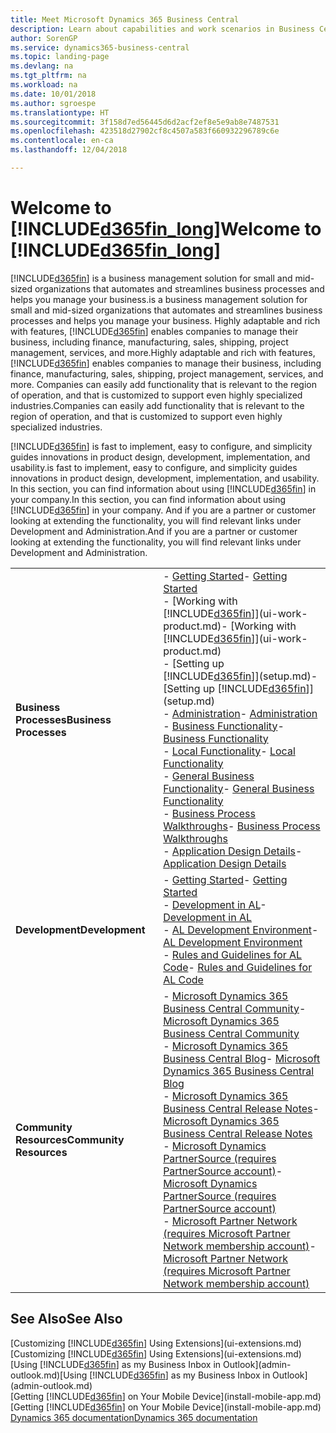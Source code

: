 ```yaml
---
title: Meet Microsoft Dynamics 365 Business Central
description: Learn about capabilities and work scenarios in Business Central, a business management solution for small and mid-sized organizations.
author: SorenGP
ms.service: dynamics365-business-central
ms.topic: landing-page
ms.devlang: na
ms.tgt_pltfrm: na
ms.workload: na
ms.date: 10/01/2018
ms.author: sgroespe
ms.translationtype: HT
ms.sourcegitcommit: 3f158d7ed56445d6d2acf2ef8e5e9ab8e7487531
ms.openlocfilehash: 423518d27902cf8c4507a583f660932296789c6e
ms.contentlocale: en-ca
ms.lasthandoff: 12/04/2018

---
```

# <a name="welcome-to-included365finlongincludesd365finlongmdmd"></a><span data-ttu-id="ce77d-103">Welcome to [!INCLUDE[d365fin_long](includes/d365fin_long_md.md)]</span><span class="sxs-lookup"><span data-stu-id="ce77d-103">Welcome to [!INCLUDE[d365fin_long](includes/d365fin_long_md.md)]</span></span>
[!INCLUDE[d365fin](includes/d365fin_md.md)] <span data-ttu-id="ce77d-104">is a business management solution for small and mid-sized organizations that automates and streamlines business processes and helps you manage your business.</span><span class="sxs-lookup"><span data-stu-id="ce77d-104">is a business management solution for small and mid-sized organizations that automates and streamlines business processes and helps you manage your business.</span></span> <span data-ttu-id="ce77d-105">Highly adaptable and rich with features, [!INCLUDE[d365fin](includes/d365fin_md.md)] enables companies to manage their business, including finance, manufacturing, sales, shipping, project management, services, and more.</span><span class="sxs-lookup"><span data-stu-id="ce77d-105">Highly adaptable and rich with features, [!INCLUDE[d365fin](includes/d365fin_md.md)] enables companies to manage their business, including finance, manufacturing, sales, shipping, project management, services, and more.</span></span> <span data-ttu-id="ce77d-106">Companies can easily add functionality that is relevant to the region of operation, and that is customized to support even highly specialized industries.</span><span class="sxs-lookup"><span data-stu-id="ce77d-106">Companies can easily add functionality that is relevant to the region of operation, and that is customized to support even highly specialized industries.</span></span>

[!INCLUDE[d365fin](includes/d365fin_md.md)] <span data-ttu-id="ce77d-107">is fast to implement, easy to configure, and simplicity guides innovations in product design, development, implementation, and usability.</span><span class="sxs-lookup"><span data-stu-id="ce77d-107">is fast to implement, easy to configure, and simplicity guides innovations in product design, development, implementation, and usability.</span></span> <span data-ttu-id="ce77d-108">In this section, you can find information about using [!INCLUDE[d365fin](includes/d365fin_md.md)] in your company.</span><span class="sxs-lookup"><span data-stu-id="ce77d-108">In this section, you can find information about using [!INCLUDE[d365fin](includes/d365fin_md.md)] in your company.</span></span> <span data-ttu-id="ce77d-109">And if you are a partner or customer looking at extending the functionality, you will find relevant links under Development and Administration.</span><span class="sxs-lookup"><span data-stu-id="ce77d-109">And if you are a partner or customer looking at extending the functionality, you will find relevant links under Development and Administration.</span></span>  

|||  
|-|-|  
|<span data-ttu-id="ce77d-110">**Business Processes**</span><span class="sxs-lookup"><span data-stu-id="ce77d-110">**Business Processes**</span></span>|<span data-ttu-id="ce77d-111">-   [Getting Started](product-get-started.md)</span><span class="sxs-lookup"><span data-stu-id="ce77d-111">-   [Getting Started](product-get-started.md)</span></span><br /><span data-ttu-id="ce77d-112">-   [Working with [!INCLUDE[d365fin](includes/d365fin_md.md)]](ui-work-product.md)</span><span class="sxs-lookup"><span data-stu-id="ce77d-112">-   [Working with [!INCLUDE[d365fin](includes/d365fin_md.md)]](ui-work-product.md)</span></span><br /><span data-ttu-id="ce77d-113">-   [Setting up [!INCLUDE[d365fin](includes/d365fin_md.md)]](setup.md)</span><span class="sxs-lookup"><span data-stu-id="ce77d-113">-   [Setting up [!INCLUDE[d365fin](includes/d365fin_md.md)]](setup.md)</span></span><br /><span data-ttu-id="ce77d-114">-   [Administration](admin-setup-and-administration.md)</span><span class="sxs-lookup"><span data-stu-id="ce77d-114">-   [Administration](admin-setup-and-administration.md)</span></span><br /><span data-ttu-id="ce77d-115">-   [Business Functionality](across-business-functionality.md)</span><span class="sxs-lookup"><span data-stu-id="ce77d-115">-   [Business Functionality](across-business-functionality.md)</span></span><br /><span data-ttu-id="ce77d-116">-   [Local Functionality](LocalFunctionality/Austria/austria-local-functionality.md)</span><span class="sxs-lookup"><span data-stu-id="ce77d-116">-   [Local Functionality](LocalFunctionality/Austria/austria-local-functionality.md)</span></span><br /><span data-ttu-id="ce77d-117">-   [General Business Functionality](ui-across-business-areas.md)</span><span class="sxs-lookup"><span data-stu-id="ce77d-117">-   [General Business Functionality](ui-across-business-areas.md)</span></span><br /><span data-ttu-id="ce77d-118">-   [Business Process Walkthroughs](walkthrough-business-process-walkthroughs.md)</span><span class="sxs-lookup"><span data-stu-id="ce77d-118">-   [Business Process Walkthroughs](walkthrough-business-process-walkthroughs.md)</span></span><br /><span data-ttu-id="ce77d-119">-   [Application Design Details](design-details-application-design.md)</span><span class="sxs-lookup"><span data-stu-id="ce77d-119">-   [Application Design Details](design-details-application-design.md)</span></span>|  
|<span data-ttu-id="ce77d-120">**Development**</span><span class="sxs-lookup"><span data-stu-id="ce77d-120">**Development**</span></span>|<span data-ttu-id="ce77d-121">-   [Getting Started](/dynamics365/business-central/dev-itpro/index)</span><span class="sxs-lookup"><span data-stu-id="ce77d-121">-   [Getting Started](/dynamics365/business-central/dev-itpro/index)</span></span><br /><span data-ttu-id="ce77d-122">-   [Development in AL](/dynamics365/business-central/dev-itpro/developer/devenv-dev-overview)</span><span class="sxs-lookup"><span data-stu-id="ce77d-122">-   [Development in AL](/dynamics365/business-central/dev-itpro/developer/devenv-dev-overview)</span></span><br /><span data-ttu-id="ce77d-123">-   [AL Development Environment](/dynamics365/business-central/dev-itpro/developer/devenv-reference-overview)</span><span class="sxs-lookup"><span data-stu-id="ce77d-123">-   [AL Development Environment](/dynamics365/business-central/dev-itpro/developer/devenv-reference-overview)</span></span><br /><span data-ttu-id="ce77d-124">-   [Rules and Guidelines for AL Code](/dynamics365/business-central/dev-itpro/compliance/apptest-overview)</span><span class="sxs-lookup"><span data-stu-id="ce77d-124">-   [Rules and Guidelines for AL Code](/dynamics365/business-central/dev-itpro/compliance/apptest-overview)</span></span>|  
|<span data-ttu-id="ce77d-125">**Community Resources**</span><span class="sxs-lookup"><span data-stu-id="ce77d-125">**Community Resources**</span></span>|<span data-ttu-id="ce77d-126">-   [Microsoft Dynamics 365 Business Central Community](https://community.dynamics.com/business)</span><span class="sxs-lookup"><span data-stu-id="ce77d-126">-   [Microsoft Dynamics 365 Business Central Community](https://community.dynamics.com/business)</span></span><br /><span data-ttu-id="ce77d-127">-   [Microsoft Dynamics 365 Business Central Blog](https://community.dynamics.com/business/b/financials)</span><span class="sxs-lookup"><span data-stu-id="ce77d-127">-   [Microsoft Dynamics 365 Business Central Blog](https://community.dynamics.com/business/b/financials)</span></span><br /><span data-ttu-id="ce77d-128">-   [Microsoft Dynamics 365 Business Central Release Notes](https://go.microsoft.com/fwlink/?linkid=2047422)</span><span class="sxs-lookup"><span data-stu-id="ce77d-128">-   [Microsoft Dynamics 365 Business Central Release Notes](https://go.microsoft.com/fwlink/?linkid=2047422)</span></span><br /><span data-ttu-id="ce77d-129">-   [Microsoft Dynamics PartnerSource \(requires PartnerSource account\)](https://mbs.microsoft.com/partnersource)</span><span class="sxs-lookup"><span data-stu-id="ce77d-129">-   [Microsoft Dynamics PartnerSource \(requires PartnerSource account\)](https://mbs.microsoft.com/partnersource)</span></span><br /><span data-ttu-id="ce77d-130">-   [Microsoft Partner Network \(requires Microsoft Partner Network membership account\)](https://mspartner.microsoft.com/en/us/windows/index.aspx)</span><span class="sxs-lookup"><span data-stu-id="ce77d-130">-   [Microsoft Partner Network \(requires Microsoft Partner Network membership account\)](https://mspartner.microsoft.com/en/us/windows/index.aspx)</span></span>|  

## <a name="see-also"></a><span data-ttu-id="ce77d-131">See Also</span><span class="sxs-lookup"><span data-stu-id="ce77d-131">See Also</span></span>
<span data-ttu-id="ce77d-132">[Customizing [!INCLUDE[d365fin](includes/d365fin_md.md)] Using Extensions](ui-extensions.md)</span><span class="sxs-lookup"><span data-stu-id="ce77d-132">[Customizing [!INCLUDE[d365fin](includes/d365fin_md.md)] Using Extensions](ui-extensions.md)</span></span>  
<span data-ttu-id="ce77d-133">[Using [!INCLUDE[d365fin](includes/d365fin_md.md)] as my Business Inbox in Outlook](admin-outlook.md)</span><span class="sxs-lookup"><span data-stu-id="ce77d-133">[Using [!INCLUDE[d365fin](includes/d365fin_md.md)] as my Business Inbox in Outlook](admin-outlook.md)</span></span>  
<span data-ttu-id="ce77d-134">[Getting [!INCLUDE[d365fin](includes/d365fin_md.md)] on Your Mobile Device](install-mobile-app.md)</span><span class="sxs-lookup"><span data-stu-id="ce77d-134">[Getting [!INCLUDE[d365fin](includes/d365fin_md.md)] on Your Mobile Device](install-mobile-app.md)</span></span>  
[<span data-ttu-id="ce77d-135">Dynamics 365 documentation</span><span class="sxs-lookup"><span data-stu-id="ce77d-135">Dynamics 365 documentation</span></span>](https://docs.microsoft.com/en-us/dynamics365/#pivot=solutions&panel=solutions_financials)

